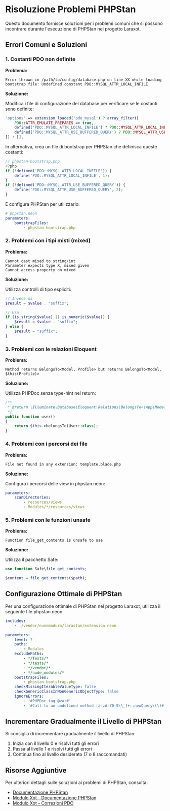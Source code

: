 # Risoluzione Problemi PHPStan

Questo documento fornisce soluzioni per i problemi comuni che si possono incontrare durante l'esecuzione di PHPStan nel progetto Laraxot.

## Errori Comuni e Soluzioni

### 1. Costanti PDO non definite

**Problema:**

```
Error thrown in /path/to/config/database.php on line XX while loading bootstrap file: Undefined constant PDO::MYSQL_ATTR_LOCAL_INFILE
```

**Soluzione:**

Modifica i file di configurazione del database per verificare se le costanti sono definite:

```php
'options' => extension_loaded('pdo_mysql') ? array_filter([
    PDO::ATTR_EMULATE_PREPARES => true,
    defined('PDO::MYSQL_ATTR_LOCAL_INFILE') ? PDO::MYSQL_ATTR_LOCAL_INFILE : null => true,
    defined('PDO::MYSQL_ATTR_USE_BUFFERED_QUERY') ? PDO::MYSQL_ATTR_USE_BUFFERED_QUERY : null => true,
]) : [],
```

In alternativa, crea un file di bootstrap per PHPStan che definisca queste costanti:

```php
// phpstan-bootstrap.php
<?php
if (!defined('PDO::MYSQL_ATTR_LOCAL_INFILE')) {
    define('PDO::MYSQL_ATTR_LOCAL_INFILE', 1);
}
if (!defined('PDO::MYSQL_ATTR_USE_BUFFERED_QUERY')) {
    define('PDO::MYSQL_ATTR_USE_BUFFERED_QUERY', 2);
}
```

E configura PHPStan per utilizzarlo:

```yaml
# phpstan.neon
parameters:
    bootstrapFiles:
        - phpstan-bootstrap.php
```

### 2. Problemi con i tipi misti (mixed)

**Problema:**

```
Cannot cast mixed to string/int
Parameter expects type X, mixed given
Cannot access property on mixed
```

**Soluzione:**

Utilizza controlli di tipo espliciti:

```php
// Invece di
$result = $value . "suffix";

// Usa
if (is_string($value) || is_numeric($value)) {
    $result = $value . "suffix";
} else {
    $result = "suffix";
}
```

### 3. Problemi con le relazioni Eloquent

**Problema:**

```
Method returns BelongsTo<Model, Profile> but returns BelongsTo<Model, $this(Profile)>
```

**Soluzione:**

Utilizza PHPDoc senza type-hint nel return:

```php
/**
 * @return \Illuminate\Database\Eloquent\Relations\BelongsTo<\App\Models\User>
 */
public function user()
{
    return $this->belongsTo(User::class);
}
```

### 4. Problemi con i percorsi dei file

**Problema:**

```
File not found in any extension: template.blade.php
```

**Soluzione:**

Configura i percorsi delle view in phpstan.neon:

```yaml
parameters:
    scanDirectories:
        - resources/views
        - Modules/*/resources/views
```

### 5. Problemi con le funzioni unsafe

**Problema:**

```
Function file_get_contents is unsafe to use
```

**Soluzione:**

Utilizza il pacchetto Safe:

```php
use function Safe\file_get_contents;

$content = file_get_contents($path);
```

## Configurazione Ottimale di PHPStan

Per una configurazione ottimale di PHPStan nel progetto Laraxot, utilizza il seguente file phpstan.neon:

```yaml
includes:
    - ./vendor/nunomaduro/larastan/extension.neon

parameters:
    level: 7
    paths:
        - Modules
    excludePaths:
        - */Tests/*
        - */tests/*
        - */vendor/*
        - */node_modules/*
    bootstrapFiles:
        - phpstan-bootstrap.php
    checkMissingIterableValueType: false
    checkGenericClassInNonGenericObjectType: false
    ignoreErrors:
        - '#PHPDoc tag @var#'
        - '#Call to an undefined method [a-zA-Z0-9\\_]+::newQuery\(\)#'
```

## Incrementare Gradualmente il Livello di PHPStan

Si consiglia di incrementare gradualmente il livello di PHPStan:

1. Inizia con il livello 0 e risolvi tutti gli errori
2. Passa al livello 1 e risolvi tutti gli errori
3. Continua fino al livello desiderato (7 o 8 raccomandati)

## Risorse Aggiuntive

Per ulteriori dettagli sulle soluzioni ai problemi di PHPStan, consulta:

- [Documentazione PHPStan](https://phpstan.org/user-guide/getting-started)
- [Modulo Xot - Documentazione PHPStan](../laravel/Modules/Xot/docs/PHPStan/PHPSTAN-SOLUTIONS.md)
- [Modulo Xot - Correzioni PDO](../laravel/Modules/Xot/docs/PHPStan/PDO_CONSTANTS_FIXES.md) 